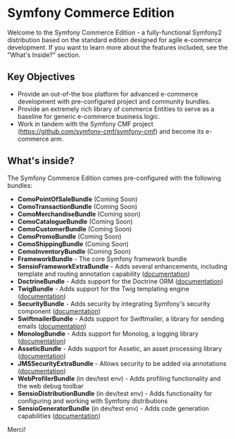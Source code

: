 Symfony Commerce Edition
========================

Welcome to the Symfony Commerce Edition - a fully-functional Symfony2
distribution based on the standard edition designed for agile e-commerce development. If you want
to learn more about the features included, see the "What's Inside?" section.

Key Objectives
---------------
* Provide an out-of-the box platform for advanced e-commerce development with pre-configured project and community bundles.
* Provide an extremely rich library of commerce Entities to serve as a baseline for generic e-commerce business logic.
* Work in tandem with the Symfony CMF project (https://github.com/symfony-cmf/symfony-cmf) and become its e-commerce arm.


What's inside?
---------------
The Symfony Commerce Edition comes pre-configured with the following bundles:
	
* **ComoPointOfSaleBundle** (Coming Soon)
* **ComoTransactionBundle** (Coming Soon)
* **ComoMerchandiseBundle** (Coming soon)
* **ComoCatalogueBundle** (Coming Soon)
* **ComoCustomerBundle**  (Coming Soon)
* **ComoPromoBundle** (Coming Soon)
* **ComoShippingBundle** (Coming Soon)
* **ComoInventoryBundle** (Coming Soon)
* **FrameworkBundle** - The core Symfony framework bundle
* **SensioFrameworkExtraBundle** - Adds several enhancements, including template
  and routing annotation capability ([documentation](http://symfony.com/doc/current/bundles/SensioFrameworkExtraBundle/index.html))
* **DoctrineBundle** - Adds support for the Doctrine ORM
  ([documentation](http://symfony.com/doc/current/book/doctrine.html))
* **TwigBundle** - Adds support for the Twig templating engine
  ([documentation](http://symfony.com/doc/current/book/templating.html))
* **SecurityBundle** - Adds security by integrating Symfony's security component
  ([documentation](http://symfony.com/doc/current/book/security.html))
* **SwiftmailerBundle** - Adds support for Swiftmailer, a library for sending emails
  ([documentation](http://symfony.com/doc/2.0/cookbook/email.html))
* **MonologBundle** - Adds support for Monolog, a logging library
  ([documentation](http://symfony.com/doc/2.0/cookbook/logging/monolog.html))
* **AsseticBundle** - Adds support for Assetic, an asset processing library
  ([documentation](http://symfony.com/doc/2.0/cookbook/assetic/asset_management.html))
* **JMSSecurityExtraBundle** - Allows security to be added via annotations
  ([documentation](http://symfony.com/doc/current/bundles/JMSSecurityExtraBundle/index.html))
* **WebProfilerBundle** (in dev/test env) - Adds profiling functionality and
  the web debug toolbar
* **SensioDistributionBundle** (in dev/test env) - Adds functionality for configuring
  and working with Symfony distributions
* **SensioGeneratorBundle** (in dev/test env) - Adds code generation capabilities
  ([documentation](http://symfony.com/doc/current/bundles/SensioGeneratorBundle/index.html))

Merci!
